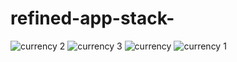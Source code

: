# refined-app-stack-

![currency 2](https://user-images.githubusercontent.com/20436653/29431442-921310dc-83b5-11e7-8b4c-606e8118992b.png)
![currency 3](https://user-images.githubusercontent.com/20436653/29431443-92429a78-83b5-11e7-8a3f-3d347e53c424.png)
![currency](https://user-images.githubusercontent.com/20436653/29431444-924cdf6a-83b5-11e7-97d9-d3b054c30ddb.png)
![currency 1](https://user-images.githubusercontent.com/20436653/29431445-9250ba04-83b5-11e7-8918-d774cf2f2e78.png)
